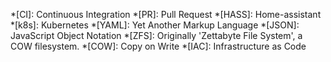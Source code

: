 *[CI]: Continuous Integration
*[PR]: Pull Request
*[HASS]: Home-assistant
*[k8s]: Kubernetes
*[YAML]: Yet Another Markup Language
*[JSON]: JavaScript Object Notation
*[ZFS]: Originally 'Zettabyte File System', a COW filesystem.
*[COW]: Copy on Write
*[IAC]: Infrastructure as Code
